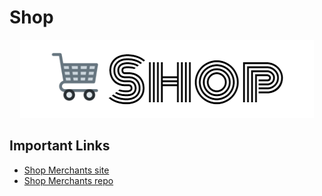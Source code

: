 # Shop

<p align="center">
  <img width="470" height="125" src="./src/assets/icons/maskable-icon.png">
</p>

## Important Links

- [Shop Merchants site](https://shop-merchants.web.app/)
- [Shop Merchants repo](https://github.com/Mhmd-Tarek-Mhmd/Shop-Merchants)

